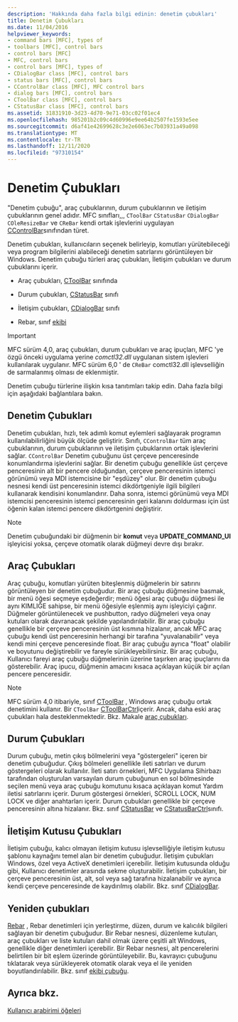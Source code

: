 ```yaml
---
description: 'Hakkında daha fazla bilgi edinin: denetim çubukları'
title: Denetim Çubukları
ms.date: 11/04/2016
helpviewer_keywords:
- command bars [MFC], types of
- toolbars [MFC], control bars
- control bars [MFC]
- MFC, control bars
- control bars [MFC], types of
- CDialogBar class [MFC], control bars
- status bars [MFC], control bars
- CControlBar class [MFC], MFC control bars
- dialog bars [MFC], control bars
- CToolBar class [MFC], control bars
- CStatusBar class [MFC], control bars
ms.assetid: 31831910-3d23-4d70-9e71-03cc02f01ec4
ms.openlocfilehash: 985201b2c09c4d60996e9ee64b2507fe1593e5ee
ms.sourcegitcommit: d6af41e42699628c3e2e6063ec7b03931a49a098
ms.translationtype: MT
ms.contentlocale: tr-TR
ms.lasthandoff: 12/11/2020
ms.locfileid: "97310154"
---
```

# <a name="control-bars"></a>Denetim Çubukları

"Denetim çubuğu", araç çubuklarının, durum çubuklarının ve iletişim çubuklarının genel adıdır. MFC sınıfları,,, `CToolBar` `CStatusBar` `CDialogBar` `COleResizeBar` ve `CReBar` kendi ortak işlevlerini uygulayan [CControlBar](reference/ccontrolbar-class.md)sınıfından türet.

Denetim çubukları, kullanıcıların seçenek belirleyip, komutları yürütebileceği veya program bilgilerini alabileceği denetim satırlarını görüntüleyen bir Windows. Denetim çubuğu türleri araç çubukları, İletişim çubukları ve durum çubuklarını içerir.

- Araç çubukları, [CToolBar](reference/ctoolbar-class.md) sınıfında

- Durum çubukları, [CStatusBar](reference/cstatusbar-class.md) sınıfı

- İletişim çubukları, [CDialogBar](reference/cdialogbar-class.md) sınıfı

- Rebar, sınıf [ekibi](reference/crebar-class.md)

> [!IMPORTANT]
> MFC sürüm 4,0, araç çubukları, durum çubukları ve araç ipuçları, MFC 'ye özgü önceki uygulama yerine *comctl32.dll* uygulanan sistem işlevleri kullanılarak uygulanır. MFC sürüm 6,0 ' de `CReBar` comctl32.dll işlevselliğin de sarmalanmış olması de eklenmiştir.

Denetim çubuğu türlerine ilişkin kısa tanıtımları takip edin. Daha fazla bilgi için aşağıdaki bağlantılara bakın.

## <a name="control-bars"></a>Denetim Çubukları

Denetim çubukları, hızlı, tek adımlı komut eylemleri sağlayarak programın kullanılabilirliğini büyük ölçüde geliştirir. Sınıfı, `CControlBar` tüm araç çubuklarının, durum çubuklarının ve iletişim çubuklarının ortak işlevlerini sağlar. `CControlBar` Denetim çubuğunu üst çerçeve penceresinde konumlandırma işlevlerini sağlar. Bir denetim çubuğu genellikle üst çerçeve penceresinin alt bir pencere olduğundan, çerçeve penceresinin istemci görünümü veya MDI istemcisine bir "eşdüzey" olur. Bir denetim çubuğu nesnesi kendi üst penceresinin istemci dikdörtgeniyle ilgili bilgileri kullanarak kendisini konumlandırır. Daha sonra, istemci görünümü veya MDI istemcisi penceresinin istemci penceresinin geri kalanını doldurması için üst öğenin kalan istemci pencere dikdörtgenini değiştirir.

> [!NOTE]
> Denetim çubuğundaki bir düğmenin bir **komut** veya **UPDATE_COMMAND_UI** işleyicisi yoksa, çerçeve otomatik olarak düğmeyi devre dışı bırakır.

## <a name="toolbars"></a>Araç Çubukları

Araç çubuğu, komutları yürüten biteşlenmiş düğmelerin bir satırını görüntüleyen bir denetim çubuğudur. Bir araç çubuğu düğmesine basmak, bir menü öğesi seçmeye eşdeğerdir; menü öğesi araç çubuğu düğmesi ile aynı KIMLIĞE sahipse, bir menü öğesiyle eşlenmiş aynı işleyiciyi çağırır. Düğmeler görüntülenecek ve pushbutton, radyo düğmeleri veya onay kutuları olarak davranacak şekilde yapılandırılabilir. Bir araç çubuğu genellikle bir çerçeve penceresinin üst kısmına hizalanır, ancak MFC araç çubuğu kendi üst penceresinin herhangi bir tarafına "yuvalanabilir" veya kendi mini çerçeve penceresinde float. Bir araç çubuğu ayrıca "float" olabilir ve boyutunu değiştirebilir ve fareyle sürükleyebilirsiniz. Bir araç çubuğu, Kullanıcı fareyi araç çubuğu düğmelerinin üzerine taşırken araç ipuçlarını da gösterebilir. Araç ipucu, düğmenin amacını kısaca açıklayan küçük bir açılan pencere penceresidir.

> [!NOTE]
> MFC sürüm 4,0 itibariyle, sınıf [CToolBar](reference/ctoolbar-class.md) , Windows araç çubuğu ortak denetimini kullanır. Bir `CToolBar` [CToolBarCtrl](reference/ctoolbarctrl-class.md)içerir. Ancak, daha eski araç çubukları hala desteklenmektedir. Bkz. Makale [araç çubukları](mfc-toolbar-implementation.md).

## <a name="status-bars"></a>Durum Çubukları

Durum çubuğu, metin çıkış bölmelerini veya "göstergeleri" içeren bir denetim çubuğudur. Çıkış bölmeleri genellikle ileti satırları ve durum göstergeleri olarak kullanılır. İleti satırı örnekleri, MFC Uygulama Sihirbazı tarafından oluşturulan varsayılan durum çubuğunun en sol bölmesinde seçilen menü veya araç çubuğu komutunu kısaca açıklayan komut Yardım iletisi satırlarını içerir. Durum göstergesi örnekleri, SCROLL LOCK, NUM LOCK ve diğer anahtarları içerir. Durum çubukları genellikle bir çerçeve penceresinin altına hizalanır. Bkz. sınıf [CStatusBar](reference/cstatusbar-class.md) ve [CStatusBarCtrl](reference/cstatusbarctrl-class.md)sınıfı.

## <a name="dialog-bars"></a>İletişim Kutusu Çubukları

İletişim çubuğu, kalıcı olmayan iletişim kutusu işlevselliğiyle iletişim kutusu şablonu kaynağını temel alan bir denetim çubuğudur. İletişim çubukları Windows, özel veya ActiveX denetimleri içerebilir. İletişim kutusunda olduğu gibi, Kullanıcı denetimler arasında sekme oluşturabilir. İletişim çubukları, bir çerçeve penceresinin üst, alt, sol veya sağ tarafına hizalanabilir ve ayrıca kendi çerçeve penceresinde de kaydırılmış olabilir. Bkz. sınıf [CDialogBar](reference/cdialogbar-class.md).

## <a name="rebars"></a>Yeniden çubukları

[Rebar](using-crebarctrl.md) , Rebar denetimleri için yerleştirme, düzen, durum ve kalıcılık bilgileri sağlayan bir denetim çubuğudur. Bir Rebar nesnesi, düzenleme kutuları, araç çubukları ve liste kutuları dahil olmak üzere çeşitli alt Windows, genellikle diğer denetimleri içerebilir. Bir Rebar nesnesi, alt pencerelerini belirtilen bir bit eşlem üzerinde görüntüleyebilir. Bu, kavrayıcı çubuğunu tıklatarak veya sürükleyerek otomatik olarak veya el ile yeniden boyutlandırılabilir. Bkz. sınıf [ekibi çubuğu](reference/crebar-class.md).

## <a name="see-also"></a>Ayrıca bkz.

[Kullanıcı arabirimi öğeleri](user-interface-elements-mfc.md)
